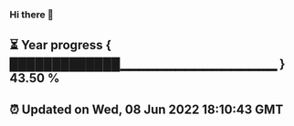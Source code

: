 ### Hi there 👋
⏳ Year progress { █████████████▁▁▁▁▁▁▁▁▁▁▁▁▁▁▁▁▁ } 43.50 %
---
⏰ Updated on Wed, 08 Jun 2022 18:10:43 GMT
---
